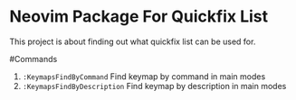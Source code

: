 # Neovim Package For Quickfix List

This project is about finding out what quickfix list can be used for.

#Commands

1. `:KeymapsFindByCommand` Find keymap by command in main modes
2. `:KeymapsFindByDescription` Find keymap by description in main modes
